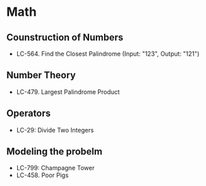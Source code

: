 # Math

## Counstruction of Numbers
- LC-564. Find the Closest Palindrome (Input: "123", Output: "121")

## Number Theory
- LC-479. Largest Palindrome Product

## Operators
- LC-29: Divide Two Integers

## Modeling the probelm
- LC-799: Champagne Tower
- LC-458. Poor Pigs
